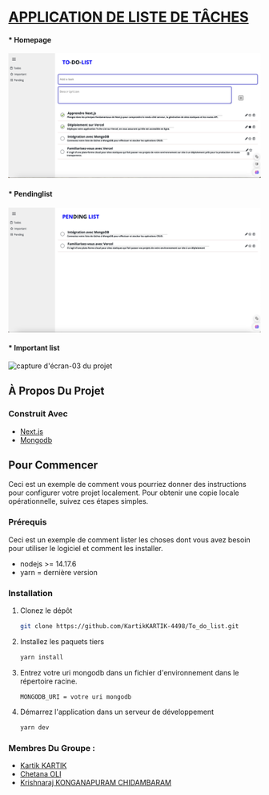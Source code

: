 # [APPLICATION DE LISTE DE TÂCHES](https://to-do-list-pink-eight-43.vercel.app/)

#### * Homepage
<img src="screenshot.png" alt="capture d'écran-01 du projet">

#### * Pendinglist
<img src="pendinglist.png" alt="capture d'écran-02 du projet">

#### * Important list
<img src="important_list" alt="capture d'écran-03 du projet">

<!-- À PROPOS DU PROJET -->
## À Propos Du Projet

### Construit Avec

* [Next.js](https://nextjs.org/)
* [Mongodb](https://mongodb.com/)

<!-- POUR COMMENCER -->
## Pour Commencer

Ceci est un exemple de comment vous pourriez donner des instructions pour configurer votre projet localement.
Pour obtenir une copie locale opérationnelle, suivez ces étapes simples.

### Prérequis

Ceci est un exemple de comment lister les choses dont vous avez besoin pour utiliser le logiciel et comment les installer.

* nodejs >= 14.17.6
* yarn = dernière version

### Installation

1. Clonez le dépôt
   ```sh
   git clone https://github.com/KartikKARTIK-4498/To_do_list.git
   ```
2. Installez les paquets tiers
   ```sh
   yarn install
   ```

3. Entrez votre uri mongodb dans un fichier d'environnement dans le répertoire racine.
   ```env
   MONGODB_URI = votre uri mongodb
   ```
   
4. Démarrez l'application dans un serveur de développement
   ```sh
   yarn dev
   ```

### Membres Du Groupe :

* [Kartik KARTIK](https://www.linkedin.com/in/kartikkartik13/)
* [Chetana OLI](https://www.linkedin.com/in/chetana-oli-%E2%AD%90%EF%B8%8F-01a381188/)
* [Krishnaraj KONGANAPURAM CHIDAMBARAM](https://www.linkedin.com/in/krishnaraj-chidambaram-2291b9276/)
